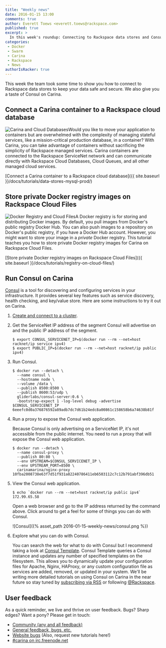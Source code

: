 ```yaml
---
title: "Weekly news"
date: 2016-01-15 13:00
comments: true
author: Everett Toews <everett.toews@rackspace.com>
published: true
excerpt: >
  In this week's roundup: Connecting to Rackspace data stores and Consul on Carina.
categories:
 - Docker
 - Swarm
 - Carina
 - Rackspace
 - News
authorIsRacker: true
---
```


This week the team took some time to show you how to connect to Rackspace data stores to keep your data safe and secure. We also give you a taste of Consul on Carina.

## Connect a Carina container to a Rackspace cloud database

<img class="right" style="max-height: 50; width: auto;"  src="{% asset_path data-stores-mysql-prod/carina-and-cloud-databases.png %}" alt="Carina and Cloud Databases"/>Would you like to move your application to containers but are overwhelmed with the complexity of managing stateful services, like a mission-critical production database, in a container? With Carina, you can take advantage of containers without sacrificing the simplicity of Rackspace managed services. Carina containers are connected to the Rackspace ServiceNet network and can communicate directly with Rackspace Cloud Databases, Cloud Queues, and all other managed cloud services.

[Connect a Carina container to a Rackspace cloud database]({{ site.baseurl }}/docs/tutorials/data-stores-mysql-prod/)

## Store private Docker registry images on Rackspace Cloud Files

<img class="right" style="max-height: 50; width: auto;" src="{% asset_path registry-on-cloud-files/docker-registry-and-cloud-files.png %}" alt="Docker Registry and Cloud Files"/>A Docker registry is for storing and distributing Docker images. By default, you pull images from Docker's public registry Docker Hub. You can also push images to a repository on Docker's public registry, if you have a Docker Hub account. However, you might want to store your image in a _private_ Docker registry. This tutorial teaches you how to store private Docker registry images for Carina on Rackspace Cloud Files.

[Store private Docker registry images on Rackspace Cloud Files]({{ site.baseurl }}/docs/tutorials/registry-on-cloud-files/)

## Run Consul on Carina

[Consul](https://www.consul.io) is a tool for discovering and configuring services in your infrastructure. It provides several key features such as service discovery, health checking, and key/value store. Here are some instructions to try it out on Carina.

1. [Create and connect to a cluster](/docs/tutorials/create-connect-cluster/).

1. Get the ServiceNet IP address of the segment Consul will advertise on and the public IP address of the segment.

    ```
    $ export CONSUL_SERVICENET_IP=$(docker run --rm --net=host racknet/ip service ipv4)
    $ export PUBLIC_IP=$(docker run --rm --net=host racknet/ip public ipv4)
    ```

1. Run Consul.

    ```
    $ docker run --detach \
      --name consul \
      --hostname node \
      --volume /data \
      --publish 8500:8500 \
      --publish 8600:53/udp \
      gliderlabs/consul-server:0.6 \
      -bootstrap-expect 1 -log-level debug -advertise $CONSUL_SERVICENET_IP
    6eeefc0d0a376876592a89adb7dc7d61b24edc8a00861c158658b6a74638b81f
    ```

1. Run a proxy to expose the Consul web application.

    Because Consul is only advertising on a ServiceNet IP, it's not accessible from the public internet. You need to run a proxy that will expose the Consul web application.

    ```
    $ docker run --detach \
      --name consul-proxy \
      --publish 80:80 \
      --env UPSTREAM=$CONSUL_SERVICENET_IP \
      --env UPSTREAM_PORT=8500 \
      carinamarina/nginx-proxy
    10fba2008738e63f7d51f931a82240786411eb6503112c7c12b791abf396db51
    ```

1. View the Consul web application.

    ```
    $ echo `docker run --rm --net=host racknet/ip public ipv4`
    172.99.65.58
    ```

    Open a web browser and go to the IP address returned by the command above. Click around to get a feel for some of things you can do with Consul.

    ![Consul]({% asset_path 2016-01-15-weekly-news/consul.png %})

1. Explore what you can do with Consul.

    You can search the web for what to do with Consul but I recommend taking a look at [Consul Template](https://www.hashicorp.com/blog/introducing-consul-template.html). Consul Template queries a Consul instance and updates any number of specified templates on the filesystem. This allows you to dynamically update your configuration files for Apache, Nginx, HAProxy, or any custom configuration file as services are added, removed, or updated in your system. We'll be writing more detailed tutorials on using Consul on Carina in the near future so stay tuned by [subscribing via RSS](https://getcarina.com/blog/atom.xml) or following [@Rackspace](https://twitter.com/rackspace).

## User feedback

As a quick reminder, we live and thrive on user feedback. Bugs? Sharp edges? Want a pony? Please get in touch:

* [Community (any and all feedback)](https://community.getcarina.com/)
* [General feedback, bugs, etc.](https://github.com/getcarina/feedback)
* [Website bugs](https://github.com/getcarina/getcarina.com/issues) (Also, request new tutorials here!)
* [#carina on irc.freenode.net](https://botbot.me/freenode/carina/)
